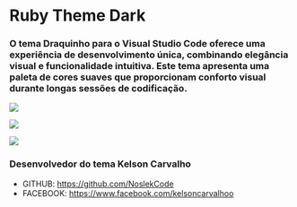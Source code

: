 # Ruby Theme Dark

### O tema Draquinho para o Visual Studio Code oferece uma experiência de desenvolvimento única, combinando elegância visual e funcionalidade intuitiva. Este tema apresenta uma paleta de cores suaves que proporcionam conforto visual durante longas sessões de codificação.

![](https://github.com/NoslekCode/draquinho/blob/main/Captura%20de%20tela%202023-10-19%20215713.png?raw=true)

![](https://github.com/NoslekCode/draquinho/blob/main/Captura%20de%20tela%202023-10-19%20215744.png?raw=true)

![](https://github.com/NoslekCode/draquinho/blob/main/Captura%20de%20tela%202023-10-19%20215812.png?raw=true)

### Desenvolvedor do tema Kelson Carvalho

* GITHUB: https://github.com/NoslekCode
* FACEBOOK: https://www.facebook.com/kelsoncarvalhoo